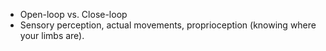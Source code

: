 - Open-loop vs. Close-loop
- Sensory perception, actual movements, proprioception (knowing where your limbs are).